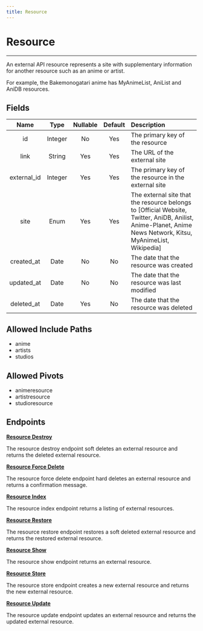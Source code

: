 ```yaml
---
title: Resource
---
```


# Resource

---

An external API resource represents a site with supplementary information for another resource such as an anime or artist.

For example, the Bakemonogatari anime has MyAnimeList, AniList and AniDB resources.

## Fields

|    Name     |  Type   | Nullable | Default | Description                                                        |
| :---------: | :-----: | :------: | :-----: | :------------------------------------------------------------------|
| id          | Integer | No       | Yes     | The primary key of the resource                                    |
| link        | String  | Yes      | Yes     | The URL of the external site                                       |
| external_id | Integer | Yes      | Yes     | The primary key of the resource in the external site               |
| site        | Enum    | Yes      | Yes     | The external site that the resource belongs to [Official Website, Twitter, AniDB, Anilist, Anime-Planet, Anime News Network, Kitsu, MyAnimeList, Wikipedia] |
| created_at  | Date    | No       | No      | The date that the resource was created                             |
| updated_at  | Date    | No       | No      | The date that the resource was last modified                       |
| deleted_at  | Date    | Yes      | No      | The date that the resource was deleted                             |

## Allowed Include Paths

* anime
* artists
* studios

## Allowed Pivots

* animeresource
* artistresource
* studioresource

## Endpoints

**[Resource Destroy](/wiki/resource/destroy/)**

The resource destroy endpoint soft deletes an external resource and returns the deleted external resource.

**[Resource Force Delete](/wiki/resource/forceDelete/)**

The resource force delete endpoint hard deletes an external resource and returns a confirmation message.

**[Resource Index](/wiki/resource/index/)**

The resource index endpoint returns a listing of external resources.

**[Resource Restore](/wiki/resource/restore/)**

The resource restore endpoint restores a soft deleted external resource and returns the restored external resource.

**[Resource Show](/wiki/resource/show/)**

The resource show endpoint returns an external resource.

**[Resource Store](/wiki/resource/store/)**

The resource store endpoint creates a new external resource and returns the new external resource.

**[Resource Update](/wiki/resource/update/)**

The resource update endpoint updates an external resource and returns the updated external resource.
